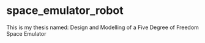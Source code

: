 # space_emulator_robot
This is my thesis named: Design and Modelling of a Five Degree of Freedom Space Emulator
